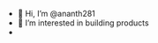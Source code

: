 - 👋 Hi, I’m @ananth281
- 👀 I’m interested in building products 
-
<!---
ananth281/ananth281 is a ✨ special ✨ repository because its `README.md` (this file) appears on your GitHub profile.
You can click the Preview link to take a look at your changes.
--->
